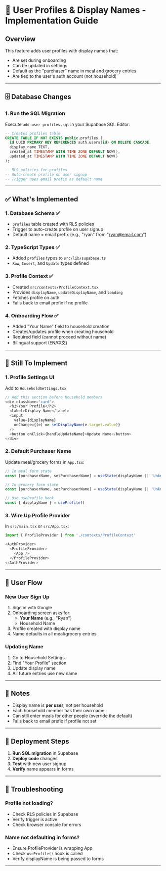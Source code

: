 # 👤 User Profiles & Display Names - Implementation Guide

## Overview

This feature adds user profiles with display names that:
- Are set during onboarding
- Can be updated in settings
- Default as the "purchaser" name in meal and grocery entries
- Are tied to the user's auth account (not household)

---

## 🗄️ Database Changes

### 1. Run the SQL Migration

Execute `add-user-profiles.sql` in your Supabase SQL Editor:

```sql
-- Creates profiles table
CREATE TABLE IF NOT EXISTS public.profiles (
  id UUID PRIMARY KEY REFERENCES auth.users(id) ON DELETE CASCADE,
  display_name TEXT,
  created_at TIMESTAMP WITH TIME ZONE DEFAULT NOW(),
  updated_at TIMESTAMP WITH TIME ZONE DEFAULT NOW()
);

-- RLS policies for profiles
-- Auto-create profile on user signup
-- Trigger uses email prefix as default name
```

---

## ✅ What's Implemented

### 1. Database Schema ✅
- `profiles` table created with RLS policies
- Trigger to auto-create profile on user signup
- Default name = email prefix (e.g., "ryan" from "ryan@email.com")

### 2. TypeScript Types ✅
- Added `profiles` types to `src/lib/supabase.ts`
- `Row`, `Insert`, and `Update` types defined

### 3. Profile Context ✅
- Created `src/contexts/ProfileContext.tsx`
- Provides `displayName`, `updateDisplayName`, and `loading`
- Fetches profile on auth
- Falls back to email prefix if no profile

### 4. Onboarding Flow ✅
- Added "Your Name" field to household creation
- Creates/updates profile when creating household
- Required field (cannot proceed without name)
- Bilingual support (EN/中文)

---

## 🚧 Still To Implement

### 1. Profile Settings UI
Add to `HouseholdSettings.tsx`:
```typescript
// Add this section before household members
<div className="card">
  <h2>Your Profile</h2>
  <label>Display Name</label>
  <input 
    value={displayName} 
    onChange={(e) => setDisplayName(e.target.value)} 
  />
  <button onClick={handleUpdateName}>Update Name</button>
</div>
```

### 2. Default Purchaser Name
Update meal/grocery forms in `App.tsx`:
```typescript
// In meal form state
const [purchaserName, setPurchaserName] = useState(displayName || 'Unknown')

// In grocery form state  
const [purchaserName, setPurchaserName] = useState(displayName || 'Unknown')

// Use useProfile hook
const { displayName } = useProfile()
```

### 3. Wire Up Profile Provider
In `src/main.tsx` or `src/App.tsx`:
```typescript
import { ProfileProvider } from './contexts/ProfileContext'

<AuthProvider>
  <ProfileProvider>
    <App />
  </ProfileProvider>
</AuthProvider>
```

---

## 🎯 User Flow

### New User Sign Up
1. Sign in with Google
2. Onboarding screen asks for:
   - **Your Name** (e.g., "Ryan")
   - Household Name
3. Profile created with display name
4. Name defaults in all meal/grocery entries

### Updating Name
1. Go to Household Settings
2. Find "Your Profile" section
3. Update display name
4. All future entries use new name

---

## 📝 Notes

- Display name is **per user**, not per household
- Each household member has their own name
- Can still enter meals for other people (override the default)
- Falls back to email prefix if profile not set

---

## 🚀 Deployment Steps

1. **Run SQL migration** in Supabase
2. **Deploy code** changes
3. **Test** with new user signup
4. **Verify** name appears in forms

---

## 🔧 Troubleshooting

### Profile not loading?
- Check RLS policies in Supabase
- Verify trigger is active
- Check browser console for errors

### Name not defaulting in forms?
- Ensure ProfileProvider is wrapping App
- Check `useProfile()` hook is called
- Verify displayName is being passed to forms

---


